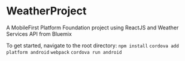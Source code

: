 # WeatherProject
A MobileFirst Platform Foundation project using ReactJS and Weather Services API from Bluemix

To get started, navigate to the root directory:
`npm install`
`cordova add platform android`
`webpack`
`cordova run android`
